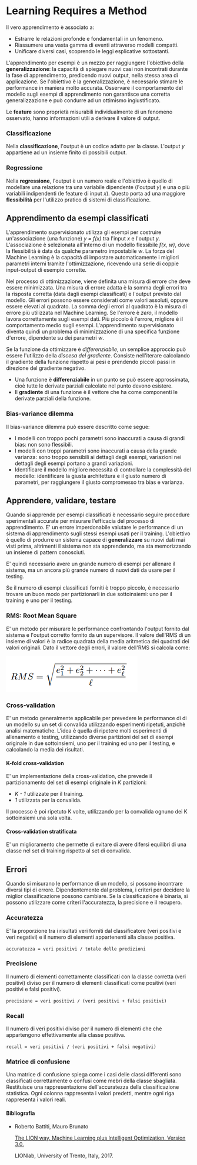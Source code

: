 # Learning Requires a Method
Il vero apprendimento è associato a:
- Estrarre le relazioni profonde e fondamentali in un fenomeno.
- Riassumere una vasta gamma di eventi attraverso modelli compatti.
- Unificare diversi casi, scoprendo le leggi esplicative sottostanti.

L'apprendimento per esempi è un mezzo per raggiungere l'obiettivo della **generalizzazione**: la capacità di spiegare nuovi casi non incontrati durante la fase di apprendimento, predicendo nuovi output, nella stessa area di applicazione. Se l'obiettivo è la generalizzazione, è necessario stimare le performance in maniera molto accurata. Osservare il comportamento del modello sugli esempi di apprendimento non garantisce una corretta generalizzazione e può condurre ad un ottimismo ingiustificato.

Le **feature** sono proprietà misurabili individualmente di un fenomeno osservato, hanno informazioni utili a derivare il valore di output.

### Classificazione
Nella **classificazione**, l'output è un codice adatto per la classe. L'output *y* appartiene ad un insieme finito di possibili output.

### Regressione
Nella **regressione**, l'output è un numero reale e l'obiettivo è quello di modellare una relazione tra una variabile dipendente (l'output *y*) e una o più variabili indipendenti (le feature di input *x*). Questo porta ad una maggiore **flessibilità**  per l'utilizzo pratico di sistemi di classificazione.

## Apprendimento da esempi classificati
L'apprendimento supervisionato utilizza gli esempi per costruire un'associazione (una funzione) *y = f(x)* tra l'input *x* e l'output *y*. L'associazione è selezionata all'interno di un modello flessibile *f(x, w)*, dove la flessibilità è data da qualche parametro impostabile *w*. La forza del Machine Learning è la capacità di impostare automaticamente i migliori parametri interni tramite l'ottimizzazione, ricevendo una serie di coppie input-output di esempio corrette.

Nel processo di ottimizzazione, viene definita una misura di errore che deve essere minimizzata. Una misura di errore adatta è la somma degli errori tra la risposta corretta (data dagli esempi classificati) e l'output previsto dal modello. Gli errori possono essere considerati come valori assoluti, oppure essere elevati al quadrato. La somma degli errori al quadrato è la misura di errore più utilizzata nel Machine Learning. Se l'errore è *zero*, il modello lavora correttamente sugli esempi dati. Più piccolo è l'errore, migliore è il comportamento medio sugli esempi. L'apprendimento supervisionato diventa quindi un problema di minimizzazione di una specifica funzione d'errore, dipendente su dei parametri *w*.

Se la funzione da ottimizzare è *differenziabile*, un semplice approccio può essere l'utilizzo della *discesa del gradiente*. Consiste nell'iterare calcolando il gradiente della funzione rispetto ai pesi e prendendo piccoli passi in direzione del gradiente negativo.


- Una funzione è **differenziabile** in un punto se può essere approssimata, cioè tutte le derivate parziali calcolate nel punto devono esistere.
- Il **gradiente** di una funzione è il vettore che ha come componenti le derivate parziali della funzione.

### Bias-variance dilemma
Il bias-variance dilemma può essere descritto come segue:
- I modelli con troppo pochi parametri sono inaccurati a causa di grandi bias: non sono flessibili.
- I modelli con troppi parametri sono inaccurati a causa della grande varianza: sono troppo sensibili ai dettagli degli esempi, variazioni nei dettagli degli esempi portano a grandi variazioni.
- Identificare il modello migliore necessita di controllare la complessità del modello: identificare la giusta architettura e il giusto numero di parametri, per raggiungere il giusto compromesso tra bias e varianza.

## Apprendere, validare, testare
Quando si apprende per esempi classificati è necessario seguire procedure sperimentali accurate per misurare l'efficacia del processo di apprendimento. E' un errore imperdonabile valutare le performance di un sistema di apprendimento sugli stessi esempi usati per il training. L'obiettivo è quello di produrre un sistema capace di **generalizzare** su nuovi dati mai visti prima, altrimenti il sistema non sta apprendendo, ma sta memorizzando un insieme di pattern conosciuti.

E' quindi necessario avere un grande numero di esempi per allenare il sistema, ma un ancora più grande numero di nuovi dati da usare per il testing.

Se il numero di esempi classificati forniti è troppo piccolo, è necessario trovare un buon modo per partizionarli in due sottoinsiemi: uno per il training e uno per il testing.

### RMS: Root Mean Square
E' un metodo per misurare le performance confrontando l'output fornito dal sistema e l'output corretto fornito da un supervisore. Il valore dell'RMS di un insieme di valori è la radice quadrata della media aritmetica dei quadrati dei valori originali. Dato il vettore degli errori, il valore dell'RMS si calcola come:

![RMS](img/rms.png)

### Cross-validation
E' un metodo generalmente applicabile per prevedere le performance di di un modello su un set di convalida utilizzando esperimenti ripetuti, anzichè analisi matematiche. L'idea è quella di ripetere molti esperimenti di allenamento e testing, utilizzando diverse partizioni del set di esempi originale in due sottoinsiemi, uno per il training ed uno per il testing, e calcolando la media dei risultati.

#### K-fold cross-validation
E' un implementazione della cross-validation, che prevede il partizionamento del set di esempi originale in *K* partizioni:
- *K - 1* utilizzate per il training.
- *1* utilizzata per la convalida.

Il processo è poi ripetuto K volte, utilizzando per la convalida ognuno dei K sottoinsiemi una sola volta.

#### Cross-validation stratificata
E' un miglioramento che permette di evitare di avere difersi equilibri di una classe nel set di training rispetto al set di convalida.

## Errori
Quando si misurano le performance di un modello, si possono incontrare diversi tipi di errore. Dipendentemente dal problema, i criteri per decidere la miglior classificazione possono cambiare. Se la classificazione è binaria, si possono utilizzare come criteri l'accuratezza, la precisione e il recupero.

### Accuratezza
E' la proporzione tra i risultati veri forniti dal classificatore (veri positivi e veri negativi) e il numero di elementi appartenenti alla classe positiva.

`accuratezza = veri positivi / totale delle predizioni`

### Precisione
Il numero di elementi correttamente classificati con la classe corretta (veri positivi) diviso per il numero di elementi classificati come positivi (veri positivi e falsi positivi).

`precisione = veri positivi / (veri positivi + falsi positivi)`

### Recall
Il numero di veri positivi diviso per il numero di elementi che che appartengono effettivamente alla classe positiva.

`recall = veri positivi / (veri positivi + falsi negativi)`

### Matrice di confusione
Una matrice di confusione spiega come i casi delle classi differenti sono classificati correttamente o confusi come mebri della classe sbagliata. Restituisce una rappresentazione dell'accuratezza della classificazione statistica. Ogni colonna rappresenta i valori predetti, mentre ogni riga rappresenta i valori reali.

#### **Bibliografia**
- Roberto Battiti, Mauro Brunato

    [The LION way. Machine Learning plus Intelligent Optimization. Version 3.0.](https://intelligent-optimization.org/LIONbook/)
    
    LIONlab, University of Trento, Italy, 2017.
